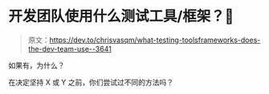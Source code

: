 # 开发团队使用什么测试工具/框架？🤔

> 原文：<https://dev.to/chrisvasqm/what-testing-toolsframeworks-does-the-dev-team-use--3641>

如果有，为什么？

在决定坚持 X 或 Y 之前，你们尝试过不同的方法吗？